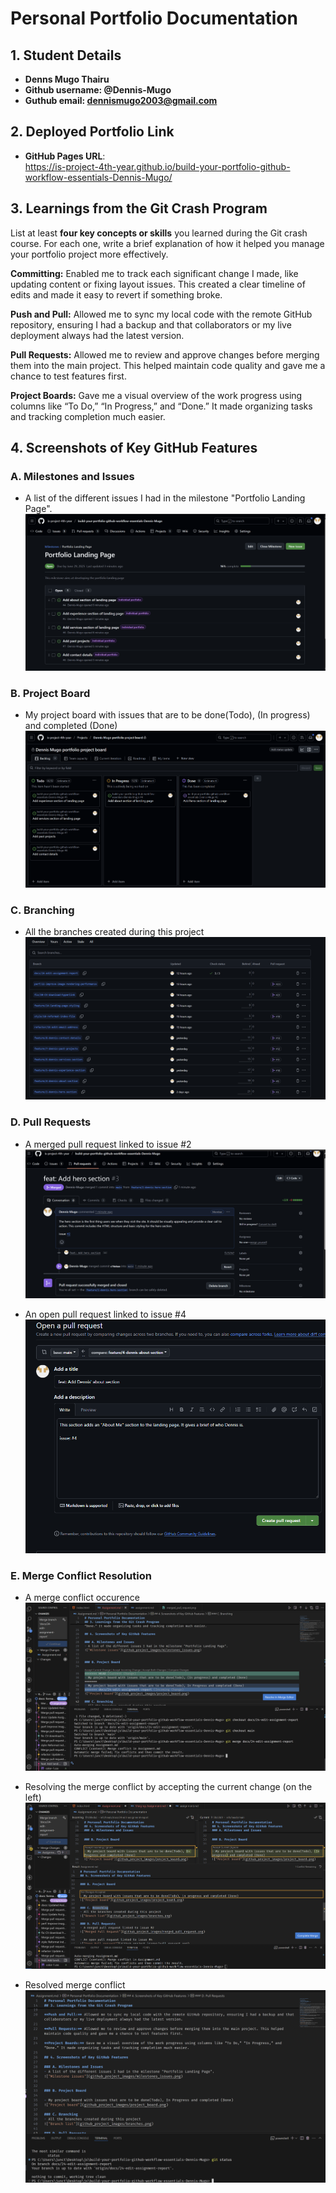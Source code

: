 # Personal Portfolio Documentation

## 1. Student Details

- **Denns Mugo Thairu**
- **Github username: @Dennis-Mugo**
- **Guthub email: dennismugo2003@gmail.com**

## 2. Deployed Portfolio Link

- **GitHub Pages URL**:  
  https://is-project-4th-year.github.io/build-your-portfolio-github-workflow-essentials-Dennis-Mugo/

## 3. Learnings from the Git Crash Program

List at least **four key concepts or skills** you learned during the Git crash course. For each one, write a brief explanation of how it helped you manage your portfolio project more effectively.

**Committing:** Enabled me to track each significant change I made, like updating content or fixing layout issues. This created a clear timeline of edits and made it easy to revert if something broke.

**Push and Pull:** Allowed me to sync my local code with the remote GitHub repository, ensuring I had a backup and that collaborators or my live deployment always had the latest version.

**Pull Requests:** Allowed me to review and approve changes before merging them into the main project. This helped maintain code quality and gave me a chance to test features first.

**Project Boards:** Gave me a visual overview of the work progress using columns like “To Do,” “In Progress,” and “Done.” It made organizing tasks and tracking completion much easier.

## 4. Screenshots of Key GitHub Features

### A. Milestones and Issues
- A list of the different issues I had in the milestone "Portfolio Landing Page".
!["Milestone issues"](github_project_images/milestones_issues.png)


### B. Project Board

- My project board with issues that are to be done(Todo), (In progress) and completed (Done)
!["Project board"](github_project_images/project_board.png)

### C. Branching
- All the branches created during this project
!["Branch list"](github_project_images/branches.png)

### D. Pull Requests
- A merged pull request linked to issue #2
!["Merged Pull Request"](github_project_images/merged_pull_request.png)

- An open pull request linked to issue #4
!["Open Pull request"](github_project_images/pull_request.png)


### E. Merge Conflict Resolution

- A merge conflict occurence
!["Merge conflict"](github_project_images/merge_conflict.png)

- Resolving the merge conflict by accepting the current change (on the left)
!["Resolving merge conflict"](github_project_images/resolving_merge_conflict.png)

- Resolved merge conflict
!["Resolved merge conflict"](github_project_images/resolved_merge_conflict.png)
